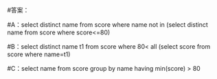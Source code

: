 #答案：

#A：select distinct name from score where name not in (select distinct name from score where score<=80)

#B：select distinct name t1 from score where 80< all (select score from score where name=t1)

#C：select name from score group by name having min(score) > 80